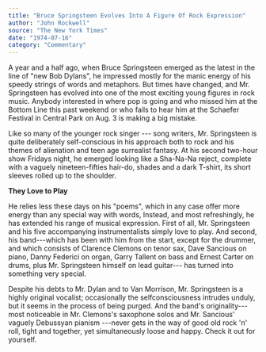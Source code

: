 ```yaml
---
title: "Bruce Springsteen Evolves Into A Figure Of Rock Expression"
author: "John Rockwell"
source: "The New York Times"
date: "1974-07-16"
category: "Commentary"
---
```


A year and a half ago, when Bruce Springsteen emerged as the latest in the line of "new Bob Dylans", he impressed mostly for the manic energy of his speedy strings of words and metaphors. But times have changed, and Mr. Springsteen has evolved into one of the most exciting young figures in rock music. Anybody interested in where pop is going and who missed him at the Bottom Line this past weekend or who fails to hear him at the Schaefer Festival in Central Park on Aug. 3 is making a big mistake.

Like so many of the younger rock singer --- song writers, Mr. Springsteen is quite deliberately self-conscious in his approach both to rock and his themes of alienation and teen age surrealist fantasy. At his second two-hour show Fridays night, he emerged looking like a Sha-Na-Na reject, complete with a vaguely nineteen-fifties hair-do, shades and a dark T-shirt, its short sleeves rolled up to the shoulder.

**They Love to Play**

He relies less these days on his "poems", which in any case offer more energy than any special way with words, Instead, and most refreshingly, he has extended his range of musical expression. First of all, Mr. Springsteen and his five accompanying instrumentalists simply love to play. And second, his band---which has been with him from the start, except for the drummer, and which consists of Clarence Clemons on tenor sax, Dave Sancious on piano, Danny Federici on organ, Garry Tallent on bass and Ernest Carter on drums, plus Mr. Springsteen himself on lead guitar--- has turned into something very special.

Despite his debts to Mr. Dylan and to Van Morrison, Mr. Springsteen is a highly original vocalist; occasionally the selfconsciousness intrudes unduly, but it seems in the process of being purged. And the band's originality---most noticeable in Mr. Clemons's saxophone solos and Mr. Sancious' vaguely Debussyan pianism ---never gets in the way of good old rock 'n' roll, tight and together, yet simultaneously loose and happy. Check it out for yourself.